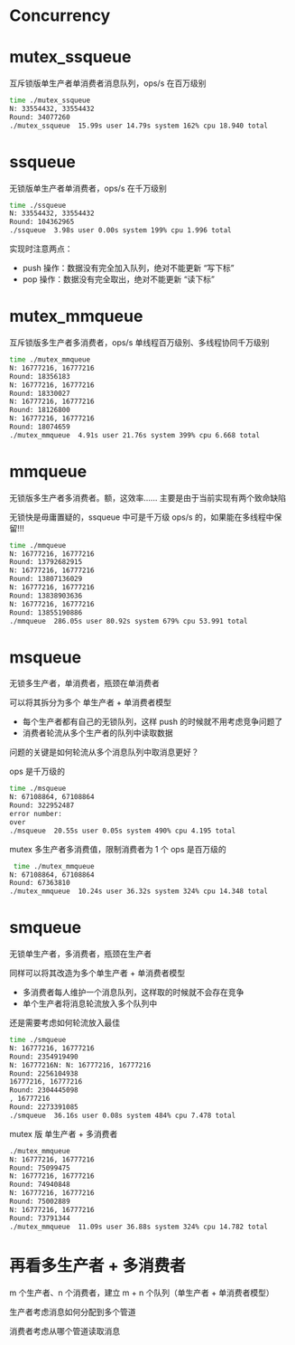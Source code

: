 # Concurrency


# mutex_ssqueue
互斥锁版单生产者单消费者消息队列，ops/s 在百万级别
```bash
time ./mutex_ssqueue 
N: 33554432, 33554432
Round: 34077260
./mutex_ssqueue  15.99s user 14.79s system 162% cpu 18.940 total
```

# ssqueue
无锁版单生产者单消费者，ops/s 在千万级别
```bash
time ./ssqueue 
N: 33554432, 33554432
Round: 104362965
./ssqueue  3.98s user 0.00s system 199% cpu 1.996 total
```

实现时注意两点：
- push 操作：数据没有完全加入队列，绝对不能更新 “写下标”
- pop 操作：数据没有完全取出，绝对不能更新 “读下标”

# mutex_mmqueue
互斥锁版多生产者多消费者，ops/s 单线程百万级别、多线程协同千万级别
```bash
time ./mutex_mmqueue
N: 16777216, 16777216
Round: 18356183
N: 16777216, 16777216
Round: 18330027
N: 16777216, 16777216
Round: 18126800
N: 16777216, 16777216
Round: 18074659
./mutex_mmqueue  4.91s user 21.76s system 399% cpu 6.668 total
```

# mmqueue
无锁版多生产者多消费者。额，这效率...... 主要是由于当前实现有两个致命缺陷

无锁快是毋庸置疑的，ssqueue 中可是千万级 ops/s 的，如果能在多线程中保留!!!

```bash
time ./mmqueue
N: 16777216, 16777216
Round: 13792682915
N: 16777216, 16777216
Round: 13807136029
N: 16777216, 16777216
Round: 13838903636
N: 16777216, 16777216
Round: 13855190886
./mmqueue  286.05s user 80.92s system 679% cpu 53.991 total
```

# msqueue

无锁多生产者，单消费者，瓶颈在单消费者

可以将其拆分为多个 单生产者 + 单消费者模型
- 每个生产者都有自己的无锁队列，这样 push 的时候就不用考虑竞争问题了
- 消费者轮流从多个生产者的队列中读取数据

问题的关键是如何轮流从多个消息队列中取消息更好？

ops 是千万级的
```bash
time ./msqueue                                                           
N: 67108864, 67108864
Round: 322952487
error number: 
over
./msqueue  20.55s user 0.05s system 490% cpu 4.195 total
```

mutex 多生产者多消费值，限制消费者为 1 个
ops 是百万级的
```bash
 time ./mutex_mmqueue 
N: 67108864, 67108864
Round: 67363810
./mutex_mmqueue  10.24s user 36.32s system 324% cpu 14.348 total
```

# smqueue

无锁单生产者，多消费者，瓶颈在生产者

同样可以将其改造为多个单生产者 + 单消费者模型
- 多消费者每人维护一个消息队列，这样取的时候就不会存在竞争
- 单个生产者将消息轮流放入多个队列中

还是需要考虑如何轮流放入最佳

```bash
time ./smqueue
N: 16777216, 16777216
Round: 2354919490
N: 16777216N: N: 16777216, 16777216
Round: 2256104938
16777216, 16777216
Round: 2304445098
, 16777216
Round: 2273391085
./smqueue  36.16s user 0.08s system 484% cpu 7.478 total
```

mutex 版 单生产者 + 多消费者
```bash
./mutex_mmqueue
N: 16777216, 16777216
Round: 75099475
N: 16777216, 16777216
Round: 74940848
N: 16777216, 16777216
Round: 75002889
N: 16777216, 16777216
Round: 73791344
./mutex_mmqueue  11.09s user 36.88s system 324% cpu 14.782 total
```

# 再看多生产者 + 多消费者
m 个生产者、n 个消费者，建立 m + n 个队列（单生产者 + 单消费者模型）

生产者考虑消息如何分配到多个管道

消费者考虑从哪个管道读取消息